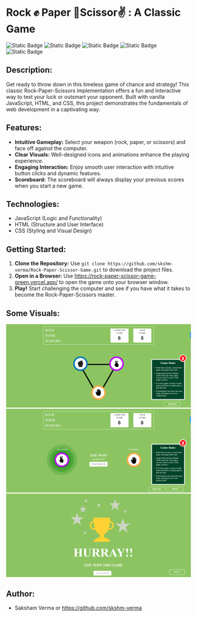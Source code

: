 # Rock ✊ Paper   🤚Scissor✌️ : A Classic Game

![Static Badge](https://img.shields.io/badge/Javascript-%2377AB59?logo=Javascript&labelColor=black)  ![Static Badge](https://img.shields.io/badge/HTML5-%23f06529?style=flat-square&logo=HTML5&logoColor=%23e34c26&labelColor=black) ![Static Badge](https://img.shields.io/badge/CSS3-%232965f1?style=flat-square&logo=CSS3&logoColor=%23264de4&labelColor=black) ![Static Badge](https://img.shields.io/badge/Visual_Studio_Code-%230078d7?style=flat-square&logo=VISUALSTUDIOCODE&logoColor=%230078d7&labelColor=black) ![Static Badge](https://img.shields.io/badge/Vercel-%23B5C0D0?style=flat-square&logo=VERCEL&logoColor=white&labelColor=black)

## Description:

Get ready to throw down in this timeless game of chance and strategy! This classic Rock-Paper-Scissors implementation offers a fun and interactive way to test your luck or outsmart your opponent. Built with vanilla JavaScript, HTML, and CSS, this project demonstrates the fundamentals of web development in a captivating way.

## Features:

- **Intuitive Gameplay:** Select your weapon (rock, paper, or scissors) and face off against the computer.
- **Clear Visuals:** Well-designed icons and animations enhance the playing experience.
- **Engaging Interaction:** Enjoy smooth user interaction with intuitive button clicks and dynamic features.
- **Scoreboard:** The scoreboard will always display your previous scores when you start a new game.

## Technologies:

- JavaScript (Logic and Functionality)
- HTML (Structure and User Interface)
- CSS (Styling and Visual Design)

## Getting Started:

1. **Clone the Repository:** Use `git clone https://github.com/skshm-verma/Rock-Paper-Scissor-Game.git` to download the project files.
2. **Open in a Browser:**  Use https://rock-paper-scissor-game-green.vercel.app/ to open the game onto your browser window.
3. **Play!** Start challenging the computer and see if you have what it takes to become the Rock-Paper-Scissors master.

## Some Visuals:
<img src="/images/visual1.png" alt="game visual"/>
<img src="/images/visual2.png" alt="game visual"/>
<img src="/images/visual3.png" alt="game visual"/>

## Author:

- Saksham Verma or https://github.com/skshm-verma
